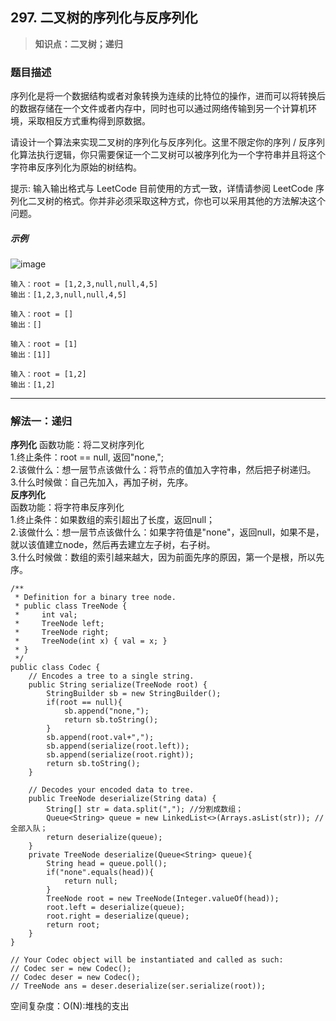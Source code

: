 ## 297. 二叉树的序列化与反序列化
> **知识点：二叉树；递归**
### 题目描述

序列化是将一个数据结构或者对象转换为连续的比特位的操作，进而可以将转换后的数据存储在一个文件或者内存中，同时也可以通过网络传输到另一个计算机环境，采取相反方式重构得到原数据。

请设计一个算法来实现二叉树的序列化与反序列化。这里不限定你的序列 / 反序列化算法执行逻辑，你只需要保证一个二叉树可以被序列化为一个字符串并且将这个字符串反序列化为原始的树结构。

提示: 输入输出格式与 LeetCode 目前使用的方式一致，详情请参阅 LeetCode 序列化二叉树的格式。你并非必须采取这种方式，你也可以采用其他的方法解决这个问题。

##### 示例
![image](https://note.youdao.com/yws/public/resource/6fa0eca998f3cbca5812e4ebbe017e5e/xmlnote/EA6F3A4490C04DBDBAACAA160FE1B613/11538)
```
输入：root = [1,2,3,null,null,4,5]
输出：[1,2,3,null,null,4,5]

输入：root = []
输出：[]

输入：root = [1]
输出：[1]]

输入：root = [1,2]
输出：[1,2]
```
---
### 解法一：递归

**序列化**
函数功能：将二叉树序列化  
1.终止条件：root == null, 返回"none,";  
2.该做什么：想一层节点该做什么：将节点的值加入字符串，然后把子树递归。  
3.什么时候做：自己先加入，再加子树，先序。  
**反序列化**  
函数功能：将字符串反序列化  
1.终止条件：如果数组的索引超出了长度，返回null；  
2.该做什么：想一层节点该做什么：如果字符值是"none"，返回null，如果不是，就以该值建立node，然后再去建立左子树，右子树。  
3.什么时候做：数组的索引越来越大，因为前面先序的原因，第一个是根，所以先序。

```
/**
 * Definition for a binary tree node.
 * public class TreeNode {
 *     int val;
 *     TreeNode left;
 *     TreeNode right;
 *     TreeNode(int x) { val = x; }
 * }
 */
public class Codec {
    // Encodes a tree to a single string.
    public String serialize(TreeNode root) {
        StringBuilder sb = new StringBuilder();
        if(root == null){
            sb.append("none,");
            return sb.toString();
        }
        sb.append(root.val+",");
        sb.append(serialize(root.left));
        sb.append(serialize(root.right));
        return sb.toString();
    }

    // Decodes your encoded data to tree.
    public TreeNode deserialize(String data) {
        String[] str = data.split(","); //分割成数组；
        Queue<String> queue = new LinkedList<>(Arrays.asList(str)); //全部入队；
        return deserialize(queue);
    }
    private TreeNode deserialize(Queue<String> queue){
        String head = queue.poll();
        if("none".equals(head)){
            return null;
        }
        TreeNode root = new TreeNode(Integer.valueOf(head));
        root.left = deserialize(queue);
        root.right = deserialize(queue);
        return root;
    }
}

// Your Codec object will be instantiated and called as such:
// Codec ser = new Codec();
// Codec deser = new Codec();
// TreeNode ans = deser.deserialize(ser.serialize(root));
```
空间复杂度：O(N):堆栈的支出

